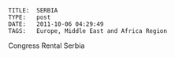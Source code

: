     
    TITLE: 	SERBIA	
    TYPE: 	post	
    DATE: 	2011-10-06 04:29:49	
    TAGS: 	Europe, Middle East and Africa Region	




Congress Rental Serbia



